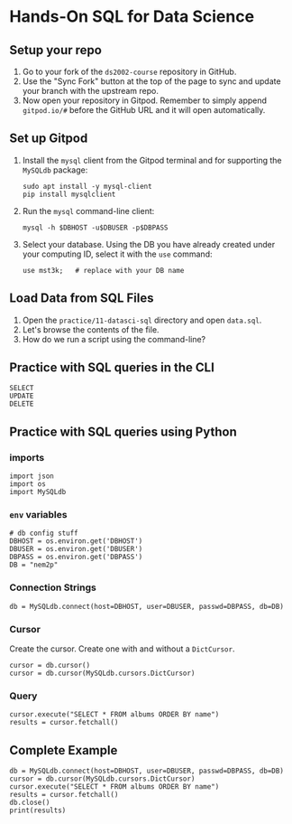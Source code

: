 # Hands-On SQL for Data Science

## Setup your repo
1. Go to your fork of the `ds2002-course` repository in GitHub.
2. Use the "Sync Fork" button at the top of the page to sync and update your branch with the upstream repo.
3. Now open your repository in Gitpod. Remember to simply append `gitpod.io/#` before the GitHub URL and it will open automatically.

## Set up Gitpod

1. Install the `mysql` client from the Gitpod terminal and for supporting the `MySQLdb` package:

    ```
    sudo apt install -y mysql-client
    pip install mysqlclient
    ```

2. Run the `mysql` command-line client:

    ```
    mysql -h $DBHOST -u$DBUSER -p$DBPASS
    ```

3. Select your database. Using the DB you have already created under your computing ID, select it with the `use` command:

    ```
    use mst3k;   # replace with your DB name
    ```

## Load Data from SQL Files

1. Open the `practice/11-datasci-sql` directory and open `data.sql`.
2. Let's browse the contents of the file.
3. How do we run a script using the command-line?

## Practice with SQL queries in the CLI

```
SELECT
UPDATE
DELETE
```

## Practice with SQL queries using Python

### imports

```
import json
import os
import MySQLdb
```

### `env` variables

```
# db config stuff
DBHOST = os.environ.get('DBHOST')
DBUSER = os.environ.get('DBUSER')
DBPASS = os.environ.get('DBPASS')
DB = "nem2p"
```

### Connection Strings

```
db = MySQLdb.connect(host=DBHOST, user=DBUSER, passwd=DBPASS, db=DB)
```

### Cursor

Create the cursor. Create one with and without a `DictCursor`.

```
cursor = db.cursor()
cursor = db.cursor(MySQLdb.cursors.DictCursor)
```

### Query

```
cursor.execute("SELECT * FROM albums ORDER BY name")
results = cursor.fetchall()
```

## Complete Example
```
db = MySQLdb.connect(host=DBHOST, user=DBUSER, passwd=DBPASS, db=DB)
cursor = db.cursor(MySQLdb.cursors.DictCursor)
cursor.execute("SELECT * FROM albums ORDER BY name")
results = cursor.fetchall()
db.close()
print(results)
```